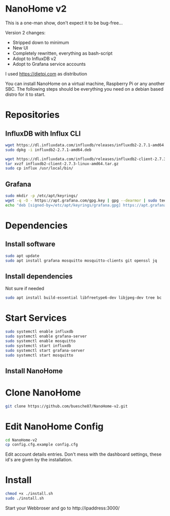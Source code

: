 # NanoHome v2

This is a one-man show, don't expect it to be bug-free...

Version 2 changes:

- Stripped down to minimum
- New UI
- Completely rewritten, everything as bash-script
- Adopt to InfluxDB v2
- Adopt to Grafana service accounts

I used https://dietpi.com as distribution

You can install NanoHome on a virtual machine, Raspberry Pi or any another SBC. 
The following steps should be everything you need on a debian based distro for it to start.

# Repositories

## InfluxDB with Influx CLI

```bash
wget https://dl.influxdata.com/influxdb/releases/influxdb2-2.7.1-amd64.deb
sudo dpkg -i influxdb2-2.7.1-amd64.deb

wget https://dl.influxdata.com/influxdb/releases/influxdb2-client-2.7.3-linux-amd64.tar.gz
tar xvzf influxdb2-client-2.7.3-linux-amd64.tar.gz
sudo cp influx /usr/local/bin/
```

## Grafana
```bash
sudo mkdir -p /etc/apt/keyrings/
wget -q -O - https://apt.grafana.com/gpg.key | gpg --dearmor | sudo tee /etc/apt/keyrings/grafana.gpg > /dev/null
echo "deb [signed-by=/etc/apt/keyrings/grafana.gpg] https://apt.grafana.com stable main" | sudo tee -a /etc/apt/sources.list.d/grafana.list
```

# Dependencies

## Install software
```bash
sudo apt update
sudo apt install grafana mosquitto mosquitto-clients git openssl jq
```

## Install dependencies
Not sure if needed
```bash
sudo apt install build-essential libfreetype6-dev libjpeg-dev tree bc
```

# Start Services
```bash
sudo systemctl enable influxdb
sudo systemctl enable grafana-server
sudo systemctl enable mosquitto
sudo systemctl start influxdb
sudo systemctl start grafana-server
sudo systemctl start mosquitto
```

## Install NanoHome

# Clone NanoHome
```bash
git clone https://github.com/buesche87/NanoHome-v2.git
```

# Edit NanoHome Config
```bash
cd NanoHome-v2
cp config.cfg.example config.cfg
```

Edit account details entries. Don't mess with the dashboard settings, these id's are given by the installation.

# Install

```bash
chmod +x ./install.sh
sudo ./install.sh
```

Start your Webbroser and go to http://ipaddress:3000/
